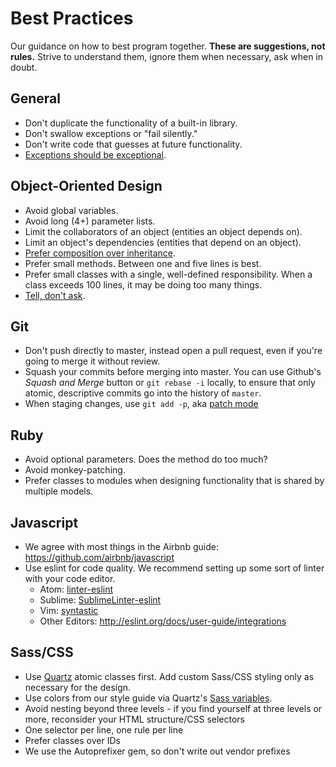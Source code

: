 Best Practices
==============
Our guidance on how to best program together.
**These are suggestions, not rules.**
Strive to understand them, ignore them when necessary, ask when in doubt.

General
-------

* Don't duplicate the functionality of a built-in library.
* Don't swallow exceptions or "fail silently."
* Don't write code that guesses at future functionality.
* [Exceptions should be exceptional].

[Exceptions should be exceptional]: http://softwareengineering.stackexchange.com/a/184696

Object-Oriented Design
----------------------

* Avoid global variables.
* Avoid long (4+) parameter lists.
* Limit the collaborators of an object (entities an object depends on).
* Limit an object's dependencies (entities that depend on an object).
* [Prefer composition over inheritance].
* Prefer small methods. Between one and five lines is best.
* Prefer small classes with a single, well-defined responsibility. When a
  class exceeds 100 lines, it may be doing too many things.
* [Tell, don't ask].

[Prefer composition over inheritance]: https://robots.thoughtbot.com/reusable-oo-composition-vs-inheritance
[Tell, don't ask]: http://robots.thoughtbot.com/post/27572137956/tell-dont-ask

Git
---
* Don't push directly to master, instead open a pull request, even if you're going to merge it
  without review.
* Squash your commits before merging into master. You can use Github's *Squash and Merge* button or
  `git rebase -i` locally, to ensure that only atomic, descriptive commits go into the history of
  `master`.
* When staging changes, use `git add -p`, aka [patch mode]

[patch mode]: http://nuclearsquid.com/writings/git-add/

Ruby
----
* Avoid optional parameters. Does the method do too much?
* Avoid monkey-patching.
* Prefer classes to modules when designing functionality that is shared by multiple models.

Javascript
----------
* We agree with most things in the Airbnb guide: https://github.com/airbnb/javascript
* Use eslint for code quality. We recommend setting up some sort of linter with your code editor.
  - Atom: [linter-eslint](https://github.com/AtomLinter/linter-eslint)
  - Sublime: [SublimeLinter-eslint](https://github.com/roadhump/SublimeLinter-eslint)
  - Vim: [syntastic](https://github.com/vim-syntastic/syntastic/tree/master/syntax_checkers/javascript)
  - Other Editors: http://eslint.org/docs/user-guide/integrations

Sass/CSS
----------
* Use [Quartz](http://quartz.vhx.tv) atomic classes first. Add custom Sass/CSS styling only as necessary for the design.
* Use colors from our style guide via Quartz's [Sass variables](http://quartz.vhx.tv/styleguide/all#colors).
* Avoid nesting beyond three levels - if you find yourself at three levels or more, reconsider your HTML structure/CSS selectors
* One selector per line, one rule per line
* Prefer classes over IDs
* We use the Autoprefixer gem, so don't write out vendor prefixes
